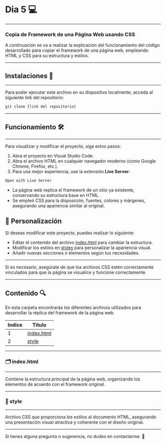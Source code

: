 # Dia 5 💻
---
### Copia de Framework de una Página Web usando CSS
A continuación se va a realizar la explicación del funcionamiento del código desarrollado para copiar el framework de una página web, empleando HTML y CSS para su estructura y estilos.

---
## Instalaciones :sparkler:
---
Para poder ejecutar este archivo en su dispositivo localmente, acceda al siguiente link del repositorio:
```bash
git clone (link del repositorio)
```

---
## Funcionamiento 🛠️
---
Para visualizar y modificar el proyecto, siga estos pasos:

1. Abra el proyecto en Visual Studio Code.
2. Abra el archivo HTML en cualquier navegador moderno (como Google Chrome, Firefox, etc.).
3. Para una mejor experiencia, use la extensión **Live Server**:
```sh
Open with Live Server
```

- La página web replica el framework de un sitio ya existente, conservando su estructura base en HTML.
- Se empleó CSS para la disposición, fuentes, colores y márgenes, asegurando una apariencia similar al original.

## 🌟 Personalización
Si deseas modificar este proyecto, puedes realizar lo siguiente:

- Editar el contenido del archivo [index.html](index.html) para cambiar la estructura.
- Modificar los estilos en [styles](style) para personalizar la apariencia visual.
- Añadir nuevas secciones o elementos según tus necesidades.

---
Si es necesario, asegúrate de que los archivos CSS estén correctamente vinculados para que la página se visualice y funcione correctamente.

---

## Contenido :mag:
En esta carpeta encontrarás los diferentes archivos utilizados para desarrollar la réplica del framework de la página web.

| Indice | Titulo  |
|--|--|
| 1 | [index.html](index.html) |
| 2 | [style](style) |

---
### 🗂️ index.html
---
Contiene la estructura principal de la página web, organizando los elementos de acuerdo con el framework original.

---
### 🎨 style
---
Archivo CSS que proporciona los estilos al documento HTML, asegurando una presentación visual atractiva y coherente con el diseño original.

---
Si tienes alguna pregunta o sugerencia, no dudes en contactarme. 🚀

